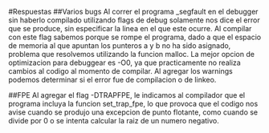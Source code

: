 #Respuestas
##Varios bugs
Al correr el programa _segfault en el debugger sin haberlo compilado 
utilizando flags de debug solamente nos dice el error que se produce, 
sin especificar la linea en el que este ocurre. Al compilar con este 
flag sabemos porque se rompe el programa, dado a que el espacio de 
memoria al que apuntan los punteros a y b no ha sido asignado, problema 
que resolvemos utilizando la funcion malloc. La mejor opcion de 
optimizacion para debuggear es -O0, ya que practicamente no realiza 
cambios al codigo al momento de compilar. Al agregar los warnings 
podemos determinar si el error fue de compilacion o de linkeo.
 
##FPE
Al agregar el flag -DTRAPFPE, le indicamos al compilador que el programa
incluya la funcion set_trap_fpe, lo que provoca que el codigo nos avise
cuando se produjo una excepcion de punto flotante, como cuando se divide
por 0 o se intenta calcular la raiz de un numero negativo.
